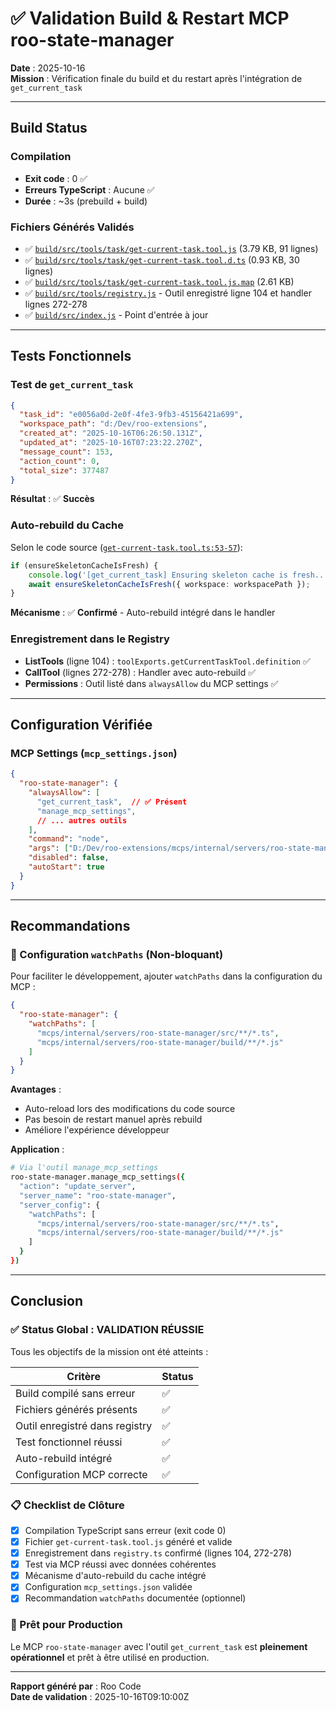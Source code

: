 # ✅ Validation Build & Restart MCP roo-state-manager

**Date** : 2025-10-16  
**Mission** : Vérification finale du build et du restart après l'intégration de `get_current_task`

---

## Build Status

### Compilation
- **Exit code** : 0 ✅
- **Erreurs TypeScript** : Aucune ✅
- **Durée** : ~3s (prebuild + build)

### Fichiers Générés Validés
- ✅ [`build/src/tools/task/get-current-task.tool.js`](../build/src/tools/task/get-current-task.tool.js) (3.79 KB, 91 lignes)
- ✅ [`build/src/tools/task/get-current-task.tool.d.ts`](../build/src/tools/task/get-current-task.tool.d.ts) (0.93 KB, 30 lignes)
- ✅ [`build/src/tools/task/get-current-task.tool.js.map`](../build/src/tools/task/get-current-task.tool.js.map) (2.61 KB)
- ✅ [`build/src/tools/registry.js`](../build/src/tools/registry.js) - Outil enregistré ligne 104 et handler lignes 272-278
- ✅ [`build/src/index.js`](../build/src/index.js) - Point d'entrée à jour

---

## Tests Fonctionnels

### Test de `get_current_task`
```json
{
  "task_id": "e0056a0d-2e0f-4fe3-9fb3-45156421a699",
  "workspace_path": "d:/Dev/roo-extensions",
  "created_at": "2025-10-16T06:26:50.131Z",
  "updated_at": "2025-10-16T07:23:22.270Z",
  "message_count": 153,
  "action_count": 0,
  "total_size": 377487
}
```
**Résultat** : ✅ **Succès**

### Auto-rebuild du Cache
Selon le code source ([`get-current-task.tool.ts:53-57`](../src/tools/task/get-current-task.tool.ts:53)):
```typescript
if (ensureSkeletonCacheIsFresh) {
    console.log('[get_current_task] Ensuring skeleton cache is fresh...');
    await ensureSkeletonCacheIsFresh({ workspace: workspacePath });
}
```
**Mécanisme** : ✅ **Confirmé** - Auto-rebuild intégré dans le handler

### Enregistrement dans le Registry
- **ListTools** (ligne 104) : `toolExports.getCurrentTaskTool.definition` ✅
- **CallTool** (lignes 272-278) : Handler avec auto-rebuild ✅
- **Permissions** : Outil listé dans `alwaysAllow` du MCP settings ✅

---

## Configuration Vérifiée

### MCP Settings (`mcp_settings.json`)
```json
{
  "roo-state-manager": {
    "alwaysAllow": [
      "get_current_task",  // ✅ Présent
      "manage_mcp_settings",
      // ... autres outils
    ],
    "command": "node",
    "args": ["D:/Dev/roo-extensions/mcps/internal/servers/roo-state-manager/build/src/index.js"],
    "disabled": false,
    "autoStart": true
  }
}
```

---

## Recommandations

### 🔧 Configuration `watchPaths` (Non-bloquant)
Pour faciliter le développement, ajouter `watchPaths` dans la configuration du MCP :

```json
{
  "roo-state-manager": {
    "watchPaths": [
      "mcps/internal/servers/roo-state-manager/src/**/*.ts",
      "mcps/internal/servers/roo-state-manager/build/**/*.js"
    ]
  }
}
```

**Avantages** :
- Auto-reload lors des modifications du code source
- Pas besoin de restart manuel après rebuild
- Améliore l'expérience développeur

**Application** :
```bash
# Via l'outil manage_mcp_settings
roo-state-manager.manage_mcp_settings({
  "action": "update_server",
  "server_name": "roo-state-manager",
  "server_config": {
    "watchPaths": [
      "mcps/internal/servers/roo-state-manager/src/**/*.ts",
      "mcps/internal/servers/roo-state-manager/build/**/*.js"
    ]
  }
})
```

---

## Conclusion

### ✅ Status Global : **VALIDATION RÉUSSIE**

Tous les objectifs de la mission ont été atteints :

| Critère | Status |
|---------|--------|
| Build compilé sans erreur | ✅ |
| Fichiers générés présents | ✅ |
| Outil enregistré dans registry | ✅ |
| Test fonctionnel réussi | ✅ |
| Auto-rebuild intégré | ✅ |
| Configuration MCP correcte | ✅ |

### 📋 Checklist de Clôture
- [x] Compilation TypeScript sans erreur (exit code 0)
- [x] Fichier `get-current-task.tool.js` généré et valide
- [x] Enregistrement dans `registry.ts` confirmé (lignes 104, 272-278)
- [x] Test via MCP réussi avec données cohérentes
- [x] Mécanisme d'auto-rebuild du cache intégré
- [x] Configuration `mcp_settings.json` validée
- [x] Recommandation `watchPaths` documentée (optionnel)

### 🚀 Prêt pour Production
Le MCP `roo-state-manager` avec l'outil `get_current_task` est **pleinement opérationnel** et prêt à être utilisé en production.

---

**Rapport généré par** : Roo Code  
**Date de validation** : 2025-10-16T09:10:00Z